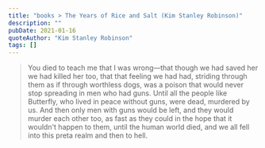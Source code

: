 ```yaml
---
title: "books > The Years of Rice and Salt (Kim Stanley Robinson)"
description: ""
pubDate: 2021-01-16
quoteAuthor: "Kim Stanley Robinson"
tags: []
---
```


> You died to teach me that I was wrong—that though we had saved her we had killed her too, that that feeling we had had, striding through them as if through worthless dogs, was a poison that would never stop spreading in men who had guns. Until all the people like Butterfly, who lived in peace without guns, were dead, murdered by us. And then only men with guns would be left, and they would murder each other too, as fast as they could in the hope that it wouldn't happen to them, until the human world died, and we all fell into this preta realm and then to hell.